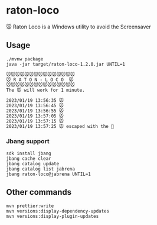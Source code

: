 # raton-loco
🐭 Raton Loco is a Windows utility to avoid the Screensaver

## Usage

```
./mvnw package
java -jar target/raton-loco-1.2.0.jar UNTIL=1

🐭🐭🐭🐭🐭🐭🐭🐭🐭🐭🐭🐭🐭🐭🐭
🐭 R A T O N - L O C O  🐭
🐭🐭🐭🐭🐭🐭🐭🐭🐭🐭🐭🐭🐭🐭🐭
The 🐭 will work for 1 minute.

2023/01/19 13:56:35 🐭
2023/01/19 13:56:45 🐭
2023/01/19 13:56:55 🐭
2023/01/19 13:57:05 🐭
2023/01/19 13:57:15 🐭
2023/01/19 13:57:25 🐭 escaped with the 🧀
```

### Jbang support

```
sdk install jbang
jbang cache clear
jbang catalog update
jbang catalog list jabrena
jbang raton-loco@jabrena UNTIL=1
```

## Other commands

```
mvn prettier:write
mvn versions:display-dependency-updates
mvn versions:display-plugin-updates
```
